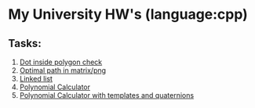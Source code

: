 # My University HW's (language:cpp)
## Tasks:

1.   <a href="https://github.com/artiebears13/Sirius-c-Projects/tree/main/dot_in_figure">Dot inside polygon check</a>
2.  <a href="https://github.com/artiebears13/Sirius-c-Projects/tree/main/optimal_path">Optimal path in matrix/png</a>
3. <a href="https://github.com/artiebears13/Sirius-c-Projects/tree/main/linked-list-medvedev">Linked list</a>
4. <a href="https://github.com/artiebears13/Sirius-c-Projects/tree/main/poly-calc">Polynomial Calculator</a>
5. <a href="https://github.com/artiebears13/Sirius-c-Projects/tree/main/template-poly">Polynomial Calculator with templates and quaternions</a>

